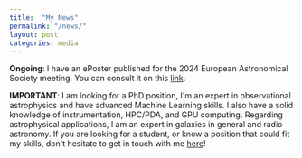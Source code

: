 ```yaml
---
title:  "My News"
permalink: "/news/"
layout: post
categories: media
---
```


**Ongoing**: I have an ePoster published for the 2024 European Astronomical Society meeting.
You can consult it on this [link](https://k-poster.kuoni-congress.info/eas-2024/poster/5149ebf4-c89d-4214-83cc-98bc811f96d7).

**IMPORTANT**: I am looking for a PhD position, I'm an expert in observational astrophysics and have advanced Machine Learning skills.
I also have a solid knowledge of instrumentation, HPC/PDA, and GPU computing.
Regarding astrophysical applications, I am an expert in galaxies in general and radio astronomy.
If you are looking for a student, or know a position that could fit my skills, don't hesitate to get in touch with me [here](mailto:adrien.anthore@gmail.com)!
